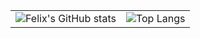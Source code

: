 |     |  |
| -------- | ------- |
| ![Felix's GitHub stats](https://github-readme-stats.vercel.app/api?username=FelixGrafschmidt&show_icons=true&theme=radical)  | ![Top Langs](https://github-readme-stats.vercel.app/api/top-langs/?username=FelixGrafschmidt&layout=compact&theme=radical)    |





